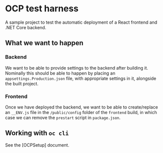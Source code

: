 # OCP test harness

A sample project to test the automatic deployment of a React frontend and .NET
Core backend.

## What we want to happen

### Backend

We want to be able to provide settings to the backend after building it.
Nominally this should be able to happen by placing an
`appsettings.Production.json` file, with appropriate settings in it, alongside
the built project.

### Frontend

Once we have deployed the backend, we want to be able to create/replace an
`__ENV.js` file in the `/public/config` folder of the `frontend` build, in
which case we can remove the `prestart` script in `package.json`.

## Working with `oc cli`

See the [OCPSetup] document.
